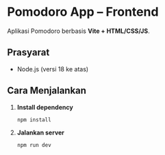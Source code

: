 # Pomodoro App – Frontend
Aplikasi Pomodoro berbasis **Vite + HTML/CSS/JS**.

## Prasyarat
- Node.js (versi 18 ke atas)

## Cara Menjalankan
1. **Install dependency**
   ```bash
   npm install
2. **Jalankan server**
   ```bash
   npm run dev

